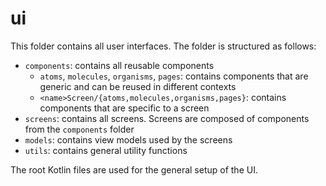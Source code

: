 # ui

This folder contains all user interfaces. The folder is structured as follows:

* `components`: contains all reusable components
    * `atoms`, `molecules`, `organisms`, `pages`: contains components that are generic and can be
      reused in different contexts
    * `<name>Screen/{atoms,molecules,organisms,pages}`: contains components that are specific to a
      screen
* `screens`: contains all screens. Screens are composed of components from the `components` folder
* `models`: contains view models used by the screens
* `utils`: contains general utility functions

The root Kotlin files are used for the general setup of the UI.